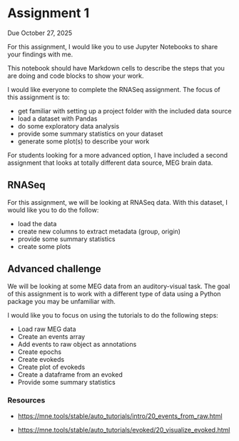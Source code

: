 # Assignment 1

Due October 27, 2025

For this assignment, I would like you to use Jupyter Notebooks to share your findings with me.

This notebook should have Markdown cells to describe the steps that you are doing and code blocks to show your work.

I would like everyone to complete the RNASeq assignment. The focus of this assignment is to:

- get familiar with setting up a project folder with the included data source
- load a dataset with Pandas
- do some exploratory data analysis
- provide some summary statistics on your dataset
- generate some plot(s) to describe your work

For students looking for a more advanced option, I have included a second assignment that looks at totally different data source, MEG brain data.

## RNASeq

For this assignment, we will be looking at RNASeq data. With this dataset, I would like you to do the follow:

- load the data
- create new columns to extract metadata (group, origin)
- provide some summary statistics
- create some plots

## Advanced challenge

We will be looking at some MEG data from an auditory-visual task. The goal of this assignment is to work with a different type of data using a Python package you may be unfamiliar with.

I would like you to focus on using the tutorials to do the following steps:

- Load raw MEG data
- Create an events array
- Add events to raw object as annotations
- Create epochs
- Create evokeds
- Create plot of evokeds
- Create a dataframe from an evoked
- Provide some summary statistics

### Resources

- https://mne.tools/stable/auto_tutorials/intro/20_events_from_raw.html

- https://mne.tools/stable/auto_tutorials/evoked/20_visualize_evoked.html
